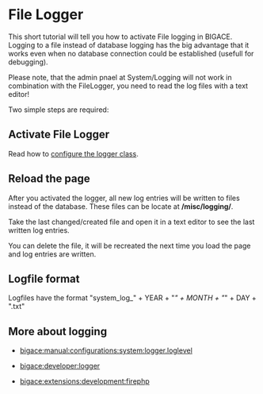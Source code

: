 # File Logger

This short tutorial will tell you how to activate File logging in BIGACE. Logging to a file  instead of database logging has the big advantage that it works even when no database connection could be established (usefull for debugging).

Please note, that the admin pnael at System/Logging will not work in combination with the FileLogger, you need to read the log files with a text editor!

Two simple steps are required:

## Activate File Logger

Read how to [configure the logger class](developer/logger).

## Reload the page

After you activated the logger, all new log entries will be written to files instead of the database. These files can be locate at **/misc/logging/**.

Take the last changed/created file and open it in a text editor to see the last written log entries.

You can delete the file, it will be recreated the next time you load the page and log entries are written.

## Logfile format

 
Logfiles have the format "system_log_" + YEAR + "_" + MONTH + "_" + DAY + ".txt"

## More about logging


*  [bigace:manual:configurations:system:logger.loglevel](manual/configurations/system/logger.loglevel)

*  [bigace:developer:logger](developer/logger)

*  [bigace:extensions:development:firephp](extensions/development/firephp)

